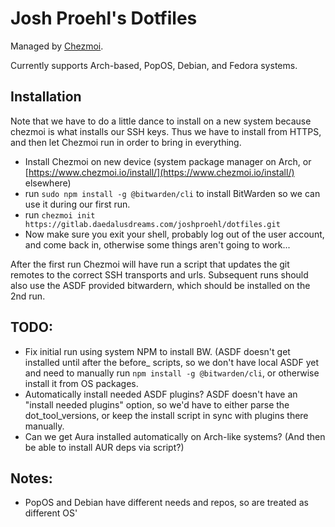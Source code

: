 # Josh Proehl's Dotfiles

Managed by [Chezmoi](https://www.chezmoi.io).

Currently supports Arch-based, PopOS, Debian, and Fedora systems.

## Installation
Note that we have to do a little dance to install on a new system because chezmoi is what installs our SSH keys. Thus we have to install from HTTPS, and then let Chezmoi run in order to bring in everything.

- Install Chezmoi on new device (system package manager on Arch, or [https://www.chezmoi.io/install/](https://www.chezmoi.io/install/) elsewhere) 
- run `sudo npm install -g @bitwarden/cli` to install BitWarden so we can use it during our first run.
- run `chezmoi init https://gitlab.daedalusdreams.com/joshproehl/dotfiles.git`
- Now make sure you exit your shell, probably log out of the user account, and come back in, otherwise some things aren't going to work...

After the first run Chezmoi will have run a script that updates the git remotes to the correct SSH transports and urls. Subsequent runs should also use the ASDF provided bitwardern, which should be installed on the 2nd run.


## TODO: 
- Fix initial run using system NPM to install BW. (ASDF doesn't get installed until after the before_ scripts, so we don't have local ASDF yet and need to manually run `npm install -g @bitwarden/cli`, or otherwise install it from OS packages.
- Automatically install needed ASDF plugins? ASDF doesn't have an "install needed plugins" option, so we'd have to either parse the dot_tool_versions, or keep the install script in sync with plugins there manually.
- Can we get Aura installed automatically on Arch-like systems? (And then be able to install AUR deps via script?)


## Notes:
- PopOS and Debian have different needs and repos, so are treated as different OS'
